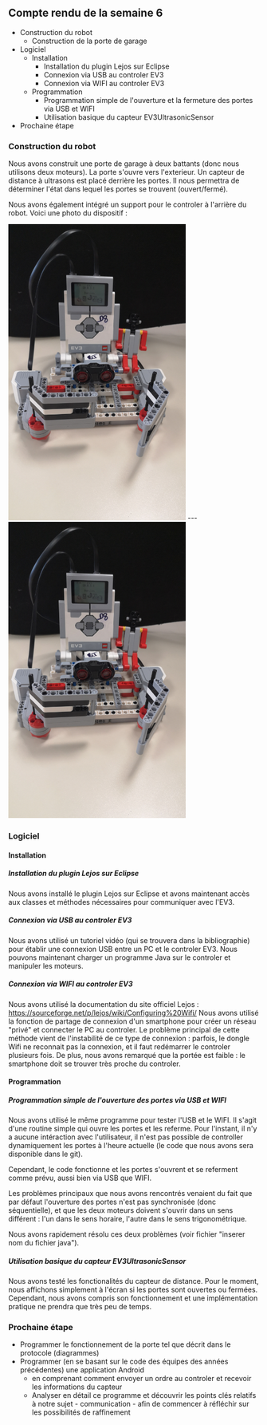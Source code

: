 ##  Compte rendu de la semaine 6

- Construction du robot
    - Construction de la porte de garage
- Logiciel
    - Installation 
        - Installation du plugin Lejos sur Eclipse
        - Connexion via USB au controler EV3
        - Connexion via WIFI au controler EV3
    - Programmation
        - Programmation simple de l'ouverture et la fermeture des portes via USB et WIFI
        - Utilisation basique du capteur EV3UltrasonicSensor
- Prochaine étape

### Construction du robot

Nous avons construit une porte de garage à deux battants (donc nous utilisons deux moteurs).
La porte s'ouvre vers l'exterieur. Un capteur de distance à ultrasons est placé derrière les portes.
Il nous permettra de déterminer l'état dans lequel les portes se trouvent (ouvert/fermé). 

Nous avons également intégré un support pour le controler à l'arrière du robot.
Voici une photo du dispositif : 


<img src="img/PORTEGARAGE_ONE.jpg"  width="356" height="594"> --- <img src="img/PORTEGARAGE_ONE.jpg"  width="356" height="594">


### Logiciel

#### Installation

##### Installation du plugin Lejos sur Eclipse

Nous avons installé le plugin Lejos sur Eclipse et avons maintenant accès aux
classes et méthodes nécessaires pour communiquer avec l'EV3.

##### Connexion via USB au controler EV3

Nous avons utilisé un tutoriel vidéo (qui se trouvera dans la bibliographie) pour
établir une connexion USB entre un PC et le controler EV3. Nous pouvons maintenant
charger un programme Java sur le controler et manipuler les moteurs.

##### Connexion via WIFI au controler EV3

Nous avons utilisé la documentation du site officiel Lejos : https://sourceforge.net/p/lejos/wiki/Configuring%20Wifi/
Nous avons utilisé la fonction de partage de connexion d'un smartphone pour créer un réseau "privé" et connecter
le PC au controler. Le problème principal de cette méthode vient de l'instabilité de ce type de connexion : 
parfois, le dongle Wifi ne reconnait pas la connexion, et il faut redémarrer le controler plusieurs fois.
De plus, nous avons remarqué que la portée est faible : le smartphone doit se trouver très proche du controler.

#### Programmation

##### Programmation simple de l'ouverture des portes via USB et WIFI

Nous avons utilisé le même programme pour tester l'USB et le WIFI.
Il s'agit d'une routine simple qui ouvre les portes et les referme. 
Pour l'instant, il n'y a aucune intéraction avec l'utilisateur, il n'est pas
possible de controller dynamiquement les portes à l'heure actuelle (le code que nous avons
sera disponible dans le git).

Cependant, le code fonctionne et les portes s'ouvrent et se referment comme prévu, aussi
bien via USB que WIFI. 

Les problèmes principaux que nous avons rencontrés venaient du fait que par défaut l'ouverture
des portes n'est pas synchronisée (donc séquentielle), et que les deux moteurs doivent s'ouvrir
dans un sens différent : l'un dans le sens horaire, l'autre dans le sens trigonométrique.

Nous avons rapidement résolu ces deux problèmes (voir fichier "inserer nom du fichier java"). 

##### Utilisation basique du capteur EV3UltrasonicSensor

Nous avons testé les fonctionalités du capteur de distance. Pour le moment,
nous affichons simplement à l'écran si les portes sont ouvertes ou fermées. 
Cependant, nous avons compris son fonctionnement et une implémentation pratique
ne prendra que très peu de temps. 

### Prochaine étape

- Programmer le fonctionnement de la porte tel que décrit dans le protocole (diagrammes)
- Programmer (en se basant sur le code des équipes des années précédentes) une application Android
    - en comprenant comment envoyer un ordre au controler et recevoir les informations du capteur
    - Analyser en détail ce programme et découvrir les points clés relatifs à notre sujet - communication -
        afin de commencer à réfléchir sur les possibilités de raffinement
